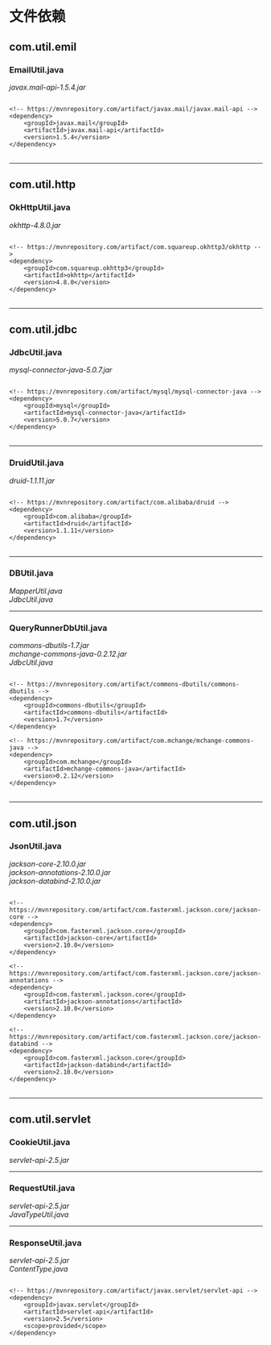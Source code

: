 # 文件依赖

## com.util.emil

### EmailUtil.java
*javax.mail-api-1.5.4.jar*<br>
<pre>
<code>
&lt;!-- https://mvnrepository.com/artifact/javax.mail/javax.mail-api --&gt;
&lt;dependency&gt;
	&lt;groupId&gt;javax.mail&lt;/groupId&gt;
	&lt;artifactId&gt;javax.mail-api&lt;/artifactId&gt;
	&lt;version&gt;1.5.4&lt;/version&gt;
&lt;/dependency&gt;
</code>
</pre>

---
## com.util.http

### OkHttpUtil.java
*okhttp-4.8.0.jar*<br>
<pre>
<code>
&lt;!-- https://mvnrepository.com/artifact/com.squareup.okhttp3/okhttp --&gt;
&lt;dependency&gt;
	&lt;groupId&gt;com.squareup.okhttp3&lt;/groupId&gt;
	&lt;artifactId&gt;okhttp&lt;/artifactId&gt;
	&lt;version&gt;4.8.0&lt;/version&gt;
&lt;/dependency&gt;
</code>
</pre>

---
## com.util.jdbc

### JdbcUtil.java
*mysql-connector-java-5.0.7.jar*<br>
<pre>
<code>
&lt;!-- https://mvnrepository.com/artifact/mysql/mysql-connector-java --&gt;
&lt;dependency&gt;
	&lt;groupId&gt;mysql&lt;/groupId&gt;
	&lt;artifactId&gt;mysql-connector-java&lt;/artifactId&gt;
	&lt;version&gt;5.0.7&lt;/version&gt;
&lt;/dependency&gt;
</code>
</pre>

---
### DruidUtil.java
*druid-1.1.11.jar*<br>
<pre>
<code>
&lt;!-- https://mvnrepository.com/artifact/com.alibaba/druid --&gt;
&lt;dependency&gt;
	&lt;groupId&gt;com.alibaba&lt;/groupId&gt;
	&lt;artifactId&gt;druid&lt;/artifactId&gt;
	&lt;version&gt;1.1.11&lt;/version&gt;
&lt;/dependency&gt;
</code>
</pre>

---
### DBUtil.java
*MapperUtil.java*<br>
*JdbcUtil.java*

---
### QueryRunnerDbUtil.java
*commons-dbutils-1.7.jar*<br>
*mchange-commons-java-0.2.12.jar*<br>
*JdbcUtil.java*<br>
<pre>
<code>
&lt;!-- https://mvnrepository.com/artifact/commons-dbutils/commons-dbutils --&gt;
&lt;dependency&gt;
	&lt;groupId&gt;commons-dbutils&lt;/groupId&gt;
	&lt;artifactId&gt;commons-dbutils&lt;/artifactId&gt;
	&lt;version&gt;1.7&lt;/version&gt;
&lt;/dependency&gt;

&lt;!-- https://mvnrepository.com/artifact/com.mchange/mchange-commons-java --&gt;
&lt;dependency&gt;
	&lt;groupId&gt;com.mchange&lt;/groupId&gt;
	&lt;artifactId&gt;mchange-commons-java&lt;/artifactId&gt;
	&lt;version&gt;0.2.12&lt;/version&gt;
&lt;/dependency&gt;
</code>
</pre>

---
## com.util.json

### JsonUtil.java
*jackson-core-2.10.0.jar*<br>
*jackson-annotations-2.10.0.jar*<br>
*jackson-databind-2.10.0.jar*<br>
<pre>
<code>
&lt;!-- https://mvnrepository.com/artifact/com.fasterxml.jackson.core/jackson-core --&gt;
&lt;dependency&gt;
	&lt;groupId&gt;com.fasterxml.jackson.core&lt;/groupId&gt;
	&lt;artifactId&gt;jackson-core&lt;/artifactId&gt;
	&lt;version&gt;2.10.0&lt;/version&gt;
&lt;/dependency&gt;

&lt;!-- https://mvnrepository.com/artifact/com.fasterxml.jackson.core/jackson-annotations --&gt;
&lt;dependency&gt;
	&lt;groupId&gt;com.fasterxml.jackson.core&lt;/groupId&gt;
	&lt;artifactId&gt;jackson-annotations&lt;/artifactId&gt;
	&lt;version&gt;2.10.0&lt;/version&gt;
&lt;/dependency&gt;

&lt;!-- https://mvnrepository.com/artifact/com.fasterxml.jackson.core/jackson-databind --&gt;
&lt;dependency&gt;
	&lt;groupId&gt;com.fasterxml.jackson.core&lt;/groupId&gt;
	&lt;artifactId&gt;jackson-databind&lt;/artifactId&gt;
	&lt;version&gt;2.10.0&lt;/version&gt;
&lt;/dependency&gt;
</code>
</pre>

---
## com.util.servlet

### CookieUtil.java
*servlet-api-2.5.jar*

---
### RequestUtil.java
*servlet-api-2.5.jar*<br>
*JavaTypeUtil.java*

---
### ResponseUtil.java
*servlet-api-2.5.jar*<br>
*ContentType.java*<br>
<pre>
<code>
&lt;!-- https://mvnrepository.com/artifact/javax.servlet/servlet-api --&gt;
&lt;dependency&gt;
	&lt;groupId&gt;javax.servlet&lt;/groupId&gt;
	&lt;artifactId&gt;servlet-api&lt;/artifactId&gt;
	&lt;version&gt;2.5&lt;/version&gt;
	&lt;scope&gt;provided&lt;/scope&gt;
&lt;/dependency&gt;
</code>
</pre>
